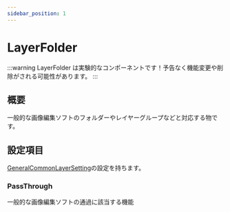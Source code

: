 ```yaml
---
sidebar_position: 1
---
```


# LayerFolder

:::warning
LayerFolder は実験的なコンポーネントです！予告なく機能変更や削除がされる可能性があります。
:::

## 概要

一般的な画像編集ソフトのフォルダーやレイヤーグループなどと対応する物です。

## 設定項目

[GeneralCommonLayerSetting](./GeneralCommonLayerSetting.md)の設定を持ちます。

### PassThrough

一般的な画像編集ソフトの通過に該当する機能

